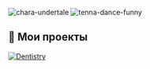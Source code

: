 ![chara-undertale](https://github.com/user-attachments/assets/50201e16-55d1-40b3-a5f0-13618c2af244)
![tenna-dance-funny](https://github.com/user-attachments/assets/46b8854e-e8fa-488a-bfbf-0062666a591e)

## 📁 Мои проекты
[![Dentistry](https://github-readme-stats.vercel.app/api/pin/?username=notsimplewords&repo=Project1&theme=radical)]([https://github.com/notsimplewords/Dentistry](https://github.com/notsimplewords-cell/Dentistry))

